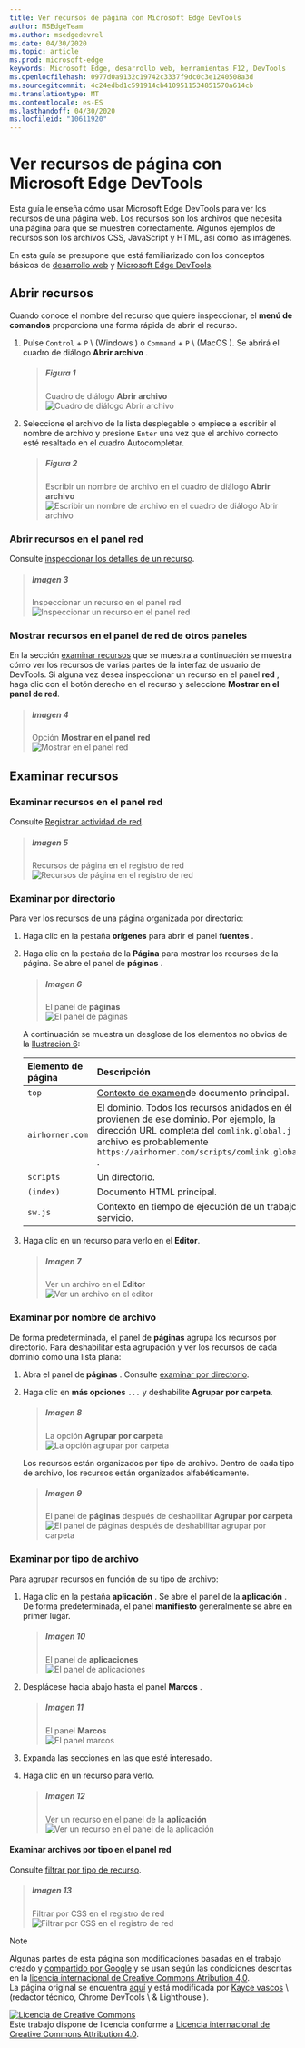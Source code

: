 ```yaml
---
title: Ver recursos de página con Microsoft Edge DevTools
author: MSEdgeTeam
ms.author: msedgedevrel
ms.date: 04/30/2020
ms.topic: article
ms.prod: microsoft-edge
keywords: Microsoft Edge, desarrollo web, herramientas F12, DevTools
ms.openlocfilehash: 0977d0a9132c19742c3337f9dc0c3e1240508a3d
ms.sourcegitcommit: 4c24edbd1c591914cb4109511534851570a614cb
ms.translationtype: MT
ms.contentlocale: es-ES
ms.lasthandoff: 04/30/2020
ms.locfileid: "10611920"
---
```

<!-- Copyright Kayce Basques 

   Licensed under the Apache License, Version 2.0 (the "License");
   you may not use this file except in compliance with the License.
   You may obtain a copy of the License at

       https://www.apache.org/licenses/LICENSE-2.0

   Unless required by applicable law or agreed to in writing, software
   distributed under the License is distributed on an "AS IS" BASIS,
   WITHOUT WARRANTIES OR CONDITIONS OF ANY KIND, either express or implied.
   See the License for the specific language governing permissions and
   limitations under the License.  -->  





# Ver recursos de página con Microsoft Edge DevTools   

  

Esta guía le enseña cómo usar Microsoft Edge DevTools para ver los recursos de una página web.  Los recursos son los archivos que necesita una página para que se muestren correctamente.  Algunos ejemplos de recursos son los archivos CSS, JavaScript y HTML, así como las imágenes.  

En esta guía se presupone que está familiarizado con los conceptos básicos de [desarrollo web][MDNLearnWebDevelopment] y [Microsoft Edge DevTools][MicrosoftEdgeDevTools].  

## Abrir recursos   

Cuando conoce el nombre del recurso que quiere inspeccionar, el **menú de comandos** proporciona una forma rápida de abrir el recurso.  

1.  Pulse `Control` + `P` \ (Windows \) o `Command` + `P` \ (MacOS \).  Se abrirá el cuadro de diálogo **Abrir archivo** .  
    
    > ##### Figura 1  
    > Cuadro de diálogo **Abrir archivo**  
    > ![Cuadro de diálogo Abrir archivo][ImageOpenFile]  
    
1.  Seleccione el archivo de la lista desplegable o empiece a escribir el nombre de archivo y presione `Enter` una vez que el archivo correcto esté resaltado en el cuadro Autocompletar.  
    
    > ##### Figura 2  
    > Escribir un nombre de archivo en el cuadro de diálogo **Abrir archivo**  
    > ![Escribir un nombre de archivo en el cuadro de diálogo Abrir archivo][ImageFileSearch]  
    
### Abrir recursos en el panel red   

Consulte [inspeccionar los detalles de un recurso][DevtoolsNetworkInspectDetailsResource].  

> ##### Imagen 3  
> Inspeccionar un recurso en el panel red  
> ![Inspeccionar un recurso en el panel red][ImageNetworkResponse]  

### Mostrar recursos en el panel de red de otros paneles   

En la sección [examinar recursos](#browse-resources) que se muestra a continuación se muestra cómo ver los recursos de varias partes de la interfaz de usuario de DevTools.  Si alguna vez desea inspeccionar un recurso en el panel **red** , haga clic con el botón derecho en el recurso y seleccione **Mostrar en el panel de red**.  

> ##### Imagen 4  
> Opción **Mostrar en el panel red**  
> ![Mostrar en el panel red][ImageRevealNetwork]  

## Examinar recursos   

### Examinar recursos en el panel red   

Consulte [Registrar actividad de red][DevtoolsNetworkLogActivity].  

> ##### Imagen 5  
> Recursos de página en el registro de red  
> ![Recursos de página en el registro de red][ImageNetworkLog]  

### Examinar por directorio   

Para ver los recursos de una página organizada por directorio:  

1.  Haga clic en la pestaña **orígenes** para abrir el panel **fuentes** .  
1.  Haga clic en la pestaña de la **Página** para mostrar los recursos de la página.  Se abre el panel de **páginas** .  
    
    > ##### Imagen 6  
    > El panel de **páginas**  
    > ![El panel de páginas][ImagePage]  
    
    A continuación se muestra un desglose de los elementos no obvios de la [Ilustración 6](#figure-6):  
    
    | Elemento de página | Descripción |  
    |:--- |:--- |  
    | `top` | [Contexto de examen][MDNInlineFrame]de documento principal. |  
    | `airhorner.com` | El dominio.  Todos los recursos anidados en él provienen de ese dominio.  Por ejemplo, la dirección URL completa del `comlink.global.j` archivo es probablemente `https://airhorner.com/scripts/comlink.global.js` . |  
    | `scripts` | Un directorio. |  
    | `(index)` | Documento HTML principal. |  
    | `sw.js` | Contexto en tiempo de ejecución de un trabajo de servicio. |  
    
1.  Haga clic en un recurso para verlo en el **Editor**.  
    
    > ##### Imagen 7  
    > Ver un archivo en el **Editor**  
    > ![Ver un archivo en el editor][ImageSourcesView]  
    
### Examinar por nombre de archivo   

De forma predeterminada, el panel de **páginas** agrupa los recursos por directorio.  Para deshabilitar esta agrupación y ver los recursos de cada dominio como una lista plana:  

1.  Abra el panel de **páginas** .  Consulte [examinar por directorio](#browse-by-directory).  
1.  Haga clic en **más opciones** `...` y deshabilite **Agrupar por carpeta**.  
    
    > ##### Imagen 8  
    > La opción **Agrupar por carpeta**  
    > ![La opción agrupar por carpeta][ImageGroupByFolder]  
    
    Los recursos están organizados por tipo de archivo.  Dentro de cada tipo de archivo, los recursos están organizados alfabéticamente.  
    
    > ##### Imagen 9  
    > El panel de **páginas** después de deshabilitar **Agrupar por carpeta**  
    > ![El panel de páginas después de deshabilitar agrupar por carpeta][ImageFileNames]  
    
### Examinar por tipo de archivo   

Para agrupar recursos en función de su tipo de archivo:  

1.  Haga clic en la pestaña **aplicación** .  Se abre el panel de la **aplicación** .  De forma predeterminada, el panel **manifiesto** generalmente se abre en primer lugar.  
    
    > ##### Imagen 10  
    > El panel de **aplicaciones**  
    > ![El panel de aplicaciones][ImageApplication]  
    
1.  Desplácese hacia abajo hasta el panel **Marcos** .  
    
    > ##### Imagen 11  
    > El panel **Marcos**  
    > ![El panel marcos][ImageFrames]  
    
1.  Expanda las secciones en las que esté interesado.  
1.  Haga clic en un recurso para verlo.  
    
    > ##### Imagen 12  
    > Ver un recurso en el panel de la **aplicación**  
    > ![Ver un recurso en el panel de la aplicación][ImageApplicationView]  

#### Examinar archivos por tipo en el panel red   

Consulte [filtrar por tipo de recurso][DevtoolsNetworkFilterByResourceType].  

> ##### Imagen 13  
> Filtrar por CSS en el registro de red  
> ![Filtrar por CSS en el registro de red][ImageCSS]  

<!--  -->  



<!-- image links -->  

[ImageOpenFile]: /microsoft-edge/devtools-guide-chromium/media/resources-command-menu-empty.msft.png "Ilustración 1: el cuadro de diálogo Abrir archivo"  
[ImageFileSearch]: /microsoft-edge/devtools-guide-chromium/media/resources-command-menu-file-search.msft.png "Ilustración 2: escribir un nombre de archivo en el cuadro de diálogo Abrir archivo"  
[ImageNetworkResponse]: /microsoft-edge/devtools-guide-chromium/media/resources-network-response.msft.png "Ilustración 3: inspección de un recurso en el panel * * red * *"  
[ImageRevealNetwork]: /microsoft-edge/devtools-guide-chromium/media/resources-sources-page-reveal-in-network-panel.msft.png "Ilustración 4: Mostrar en el panel red"  
[ImageNetworkLog]: /microsoft-edge/devtools-guide-chromium/media/resources-network-resources.msft.png "Ilustración 5: recursos de página en el registro de red"  
[ImagePage]: /microsoft-edge/devtools-guide-chromium/media/resources-sources-page-empty.msft.png "Ilustración 6: el panel de páginas"  
[ImageSourcesView]: /microsoft-edge/devtools-guide-chromium/media/resources-sources-page-resource.msft.png "Ilustración 7: visualización de un archivo en el editor"  
[ImageGroupByFolder]: /microsoft-edge/devtools-guide-chromium/media/resources-sources-page-resource-group-by-folder.msft.png "Ilustración 8: opción Group by Folder"  
[ImageFileNames]: /microsoft-edge/devtools-guide-chromium/media/resources-sources-page-resources-empty-not-grouped-by-folder.msft.png "Ilustración 9: el panel de páginas después de deshabilitar agrupar por carpeta"  
[ImageApplication]: /microsoft-edge/devtools-guide-chromium/media/resources-application-mainfest-airhorner.msft.png "Ilustración 10: el panel de la aplicación"  
[ImageFrames]: /microsoft-edge/devtools-guide-chromium/media/resources-application-mainfest-airhorner-frames-expanded.msft.png "Ilustración 11: el panel marcos"  
[ImageApplicationView]: /microsoft-edge/devtools-guide-chromium/media/resources-application-mainfest-airhorner-expanded-resources.msft.png "Ilustración 12: visualización de un recurso en el panel de aplicaciones"  
[ImageCSS]: /microsoft-edge/devtools-guide-chromium/media/resources-network-resources-filter-css.msft.png "Ilustración 13: filtrar por CSS en el registro de red"  

<!-- links -->  

[MicrosoftEdgeDevTools]: /microsoft-edge/devtools-guide-chromium "Herramientas para desarrolladores de Microsoft Edge (cromo)"  
[DevtoolsNetworkFilterByResourceType]: /microsoft-edge/devtools-guide-chromium/network/index#filter-by-resource-type "Filtrar por tipo de recurso-comprobar actividad de red en Microsoft Edge DevTools"  
[DevtoolsNetworkInspectDetailsResource]: /microsoft-edge/devtools-guide-chromium/network/index#inspect-the-details-of-the-resource "Comprobar los detalles de la actividad de red inspeccionar recursos en Microsoft Edge DevTools"  
[DevtoolsNetworkLogActivity]: /microsoft-edge/devtools-guide-chromium/network/index#log-network-activity "Registrar actividad de red: inspeccionar actividad de red en Microsoft Edge DevTools"  

[MDNInlineFrame]: https://developer.mozilla.org/docs/Web/HTML/Element/iframe "<> iframe: el elemento marco alineado | MDN"  
[MDNLearnWebDevelopment]: https://developer.mozilla.org/docs/Learn "Aprenda el desarrollo web | MDN"  

> [!NOTE]
> Algunas partes de esta página son modificaciones basadas en el trabajo creado y [compartido por Google][GoogleSitePolicies] y se usan según las condiciones descritas en la [licencia internacional de Creative Commons Atribution 4,0][CCA4IL].  
> La página original se encuentra [aquí](https://developers.google.com/web/tools/chrome-devtools/resources/index) y está modificada por [Kayce vascos][KayceBasques] \ (redactor técnico, Chrome DevTools \ & Lighthouse \).  

[![Licencia de Creative Commons][CCby4Image]][CCA4IL]  
Este trabajo dispone de licencia conforme a [Licencia internacional de Creative Commons Attribution 4.0][CCA4IL].  

[CCA4IL]: https://creativecommons.org/licenses/by/4.0  
[CCby4Image]: https://i.creativecommons.org/l/by/4.0/88x31.png  
[GoogleSitePolicies]: https://developers.google.com/terms/site-policies  
[KayceBasques]: https://developers.google.com/web/resources/contributors/kaycebasques  
